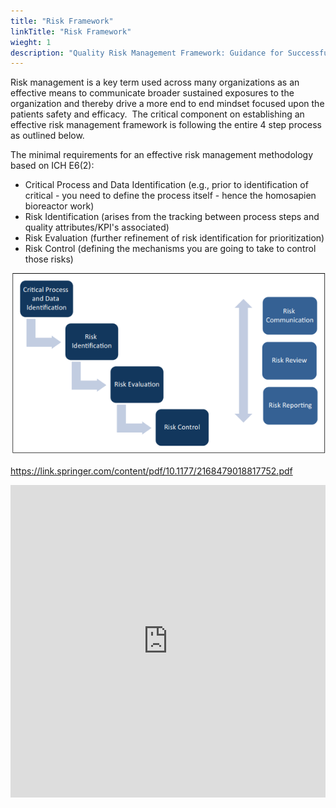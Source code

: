 ```yaml
---
title: "Risk Framework"
linkTitle: "Risk Framework"
wieght: 1
description: "Quality Risk Management Framework: Guidance for Successful Implementation of Risk in Clinical Development"
---
```


Risk management is a key term used across many organizations as an effective means to communicate broader sustained exposures to the organization and thereby drive a more end to end mindset focused upon the patients safety and efficacy.  The critical component on establishing an effective risk management framework is following the entire 4 step process as outlined below.

The minimal requirements for an effective risk management methodology based on ICH E6(2):

-   Critical Process and Data Identification (e.g., prior to identification of critical - you need to define the process itself - hence the homosapien bioreactor work)
-   Risk Identification (arises from the tracking between process steps and quality attributes/KPI's associated)
-   Risk Evaluation (further refinement of risk identification for prioritization)
-   Risk Control (defining the mechanisms you are going to take to control those risks)


![risk-framework](risk-framework.webp)

https://link.springer.com/content/pdf/10.1177/2168479018817752.pdf

<iframe src="https://link.springer.com/content/pdf/10.1177/2168479018817752.pdf" style="border:none; width:100%; height:500px;" allowfullscreen></iframe>